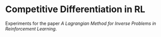 # Competitive Differentiation in RL

Experiments for the paper *A Lagrangian Method for Inverse Problems in Reinforcement Learning*. 
